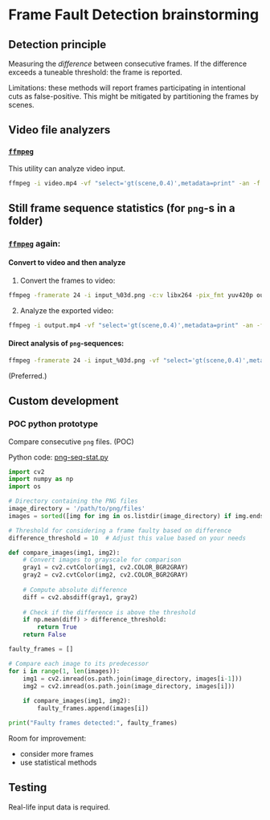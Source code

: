 # Frame Fault Detection brainstorming

## Detection principle

Measuring the *difference* between consecutive frames. If the difference exceeds a tuneable threshold: the frame is reported.

Limitations: these methods will report frames participating in intentional cuts as false-positive.
This might be mitigated by partitioning the frames by scenes.

## Video file analyzers

### [`ffmpeg`](https://ffmpeg.org)

This utility can analyze video input.

```bash
ffmpeg -i video.mp4 -vf "select='gt(scene,0.4)',metadata=print" -an -f null -
```

## Still frame sequence statistics (for `png`-s in a folder)

### [`ffmpeg`](https://ffmpeg.org) again:

#### Convert to video and then analyze

1. Convert the frames to video:

```bash
ffmpeg -framerate 24 -i input_%03d.png -c:v libx264 -pix_fmt yuv420p output.mp4
```

2. Analyze the exported video:

```bash
ffmpeg -i output.mp4 -vf "select='gt(scene,0.4)',metadata=print" -an -f null -
```

#### Direct analysis of `png`-sequences:

```bash
ffmpeg -framerate 24 -i input_%03d.png -vf "select='gt(scene,0.4)',metadata=print" -an -f null -
```

(Preferred.)

## Custom development

### POC python prototype

Compare consecutive `png` files. (POC)

Python code: [png-seq-stat.py](png-seq-stat.py)

```python
import cv2
import numpy as np
import os

# Directory containing the PNG files
image_directory = '/path/to/png/files'
images = sorted([img for img in os.listdir(image_directory) if img.endswith(".png")])

# Threshold for considering a frame faulty based on difference
difference_threshold = 10  # Adjust this value based on your needs

def compare_images(img1, img2):
    # Convert images to grayscale for comparison
    gray1 = cv2.cvtColor(img1, cv2.COLOR_BGR2GRAY)
    gray2 = cv2.cvtColor(img2, cv2.COLOR_BGR2GRAY)
    
    # Compute absolute difference
    diff = cv2.absdiff(gray1, gray2)
    
    # Check if the difference is above the threshold
    if np.mean(diff) > difference_threshold:
        return True
    return False

faulty_frames = []

# Compare each image to its predecessor
for i in range(1, len(images)):
    img1 = cv2.imread(os.path.join(image_directory, images[i-1]))
    img2 = cv2.imread(os.path.join(image_directory, images[i]))
    
    if compare_images(img1, img2):
        faulty_frames.append(images[i])

print("Faulty frames detected:", faulty_frames)

```

Room for improvement: 

- consider more frames
- use statistical methods


## Testing

Real-life input data is required.
